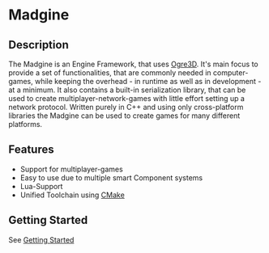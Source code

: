 # Madgine



## Description

The Madgine is an Engine Framework, that uses [Ogre3D][]. It's main focus to provide a set of functionalities, that are commonly needed in computer-games, while keeping the overhead - in runtime as well as in development - at a minimum. It also contains a built-in serialization library, that can be used to create multiplayer-network-games with little effort setting up a network protocol. Written purely in C++ and using only cross-platform libraries the Madgine can be used to create games for many different platforms.

## Features

* Support for multiplayer-games
* Easy to use due to multiple smart Component systems
* Lua-Support
* Unified Toolchain using [CMake][]

## Getting Started

See [Getting Started](doc/gettingStarted.html)

[Ogre3D]: http://www.ogre3d.org/
[CMake]: .
